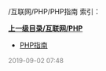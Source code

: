 /互联网/PHP/PHP指南 索引：


**[上一级目录/互联网/PHP](/互联网/PHP/index.md)**

- [PHP指南](/互联网/PHP/PHP指南/PHP指南.md)


<font size=2 color='grey'> 2019-09-02 07:48 </font>